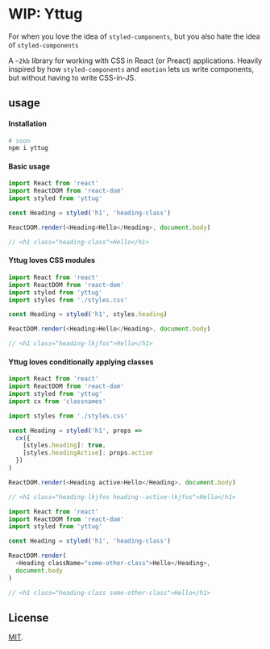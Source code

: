 # WIP: Yttug

For when you love the idea of `styled-components`, but you also hate the idea of `styled-components`

A `~2kb` library for working with CSS in React (or Preact) applications. Heavily inspired by how `styled-components` and `emotion` lets us write components, but without having to write CSS-in-JS.

## usage

#### Installation

```sh
# soon
npm i yttug
```

#### Basic usage

```js
import React from 'react'
import ReactDOM from 'react-dom'
import styled from 'yttug'

const Heading = styled('h1', 'heading-class')

ReactDOM.render(<Heading>Hello</Heading>, document.body)

// <h1 class="heading-class">Hello</h1>
```

#### Yttug loves CSS modules

```js
import React from 'react'
import ReactDOM from 'react-dom'
import styled from 'yttug'
import styles from './styles.css'

const Heading = styled('h1', styles.heading)

ReactDOM.render(<Heading>Hello</Heading>, document.body)

// <h1 class="heading-lkjfos">Hello</h1>
```

#### Yttug loves conditionally applying classes

```js
import React from 'react'
import ReactDOM from 'react-dom'
import styled from 'yttug'
import cx from 'classnames'

import styles from './styles.css'

const Heading = styled('h1', props =>
  cx({
    [styles.heading]: true,
    [styles.headingActive]: props.active
  })
)

ReactDOM.render(<Heading active>Hello</Heading>, document.body)

// <h1 class="heading-lkjfos heading--active-lkjfos">Hello</h1>
```

```js
import React from 'react'
import ReactDOM from 'react-dom'
import styled from 'yttug'

const Heading = styled('h1', 'heading-class')

ReactDOM.render(
  <Heading className="some-other-class">Hello</Heading>,
  document.body
)

// <h1 class="heading-class some-other-class">Hello</h1>
```

## License

[MIT](LICENSE).
